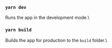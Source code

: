 ### `yarn dev`

Runs the app in the development mode.\

### `yarn build`

Builds the app for production to the `build` folder.\